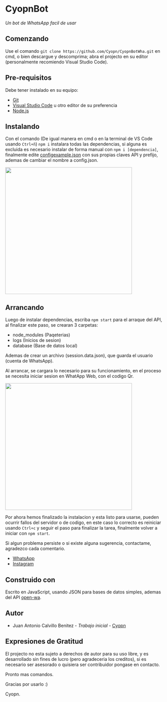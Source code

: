 # CyopnBot
_Un bot de WhatsApp facil de usar_

## Comenzando
Use el comando `git clone https://github.com/Cyopn/CyopnBotWha.git` en cmd, o bien descargue y descomprima; abra el projecto en su editor (personalmente recomiendo Visual Studio Code).

## Pre-requisitos
Debe tener instalado en su equipo:

- [Git](https://git-scm.com/downloads)
- [Visual Studio Code](https://code.visualstudio.com/) u otro editor de su preferencia
- [Node.js](https://nodejs.org/en/)

## Instalando
Con el comando (De igual manera en cmd o en la terminal de VS Code usando `Ctrl+ñ`) `npm i` instalara todas las dependencias, si alguna es excluida es necesario instalar de forma manual con `npm i [dependencia]`, finalmente edite [configexample.json](https://github.com/Cyopn/CyopnBotWha/blob/master/configexample.json) con sus propias claves API y prefijo, ademas de cambiar el nombre a config.json.

<img
    src="https://i.imgur.com/VA1TGI0.png" height="400px">

## Arrancando
Luego de instalar dependencias, escriba `npm start` para el arraque del API, al finalizar este paso, se crearan 3 carpetas:
- node_modules (Paqeterias)
- logs (Inicios de sesion)
- database (Base de datos local)

Ademas de crear un archivo (session.data.json), que guarda el usuario (cuenta de WhatsApp).
  
Al arrancar, se cargara lo necesario para su funcionamiento, en el proceso se necesita iniciar sesion en WhatApp Web, con el codigo Qr.

<img
    src="https://i.imgur.com/MDtfC1v.png" height="400px">

Por ahora hemos finalizado la instalacion y esta listo para usarse, pueden ocurrir fallos del servidor o de codigo, en este caso lo correcto es reiniciar usando `Ctrl+c` y seguir el paso para finalizar la tarea, finalmente volver a iniciar con `npm start`.
  
Si algun problema persiste o si existe alguna sugerencia, contactame, agradezco cada comentario.
- [WhatsApp](https://wa.me/+52562712778)
- [Instagram](https://instagram.com/Cyopn_)
## Construido con
Escrito en JavaScript, usando JSON para bases de datos simples, ademas del API [open-wa](https://github.com/open-wa).

## Autor
- Juan Antonio Calvillo Benitez - _Trabajo inicial_ - [Cyopn](https://github.com/Cyopn/)

## Expresiones de Gratitud
El projecto no esta sujeto a derechos de autor para su uso libre, y es desarrollado sin fines de lucro (pero agradeceria los creditos), si es necesario ser asesorado o quisiera ser contribuidor pongase en contacto.
  
Pronto mas comandos.

Gracias por usarlo :)

Cyopn.